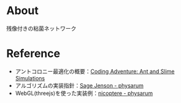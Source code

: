 # About

残像付きの粘菌ネットワーク


# Reference

- アントコロニー最適化の概要：[Coding Adventure: Ant and Slime Simulations](https://youtu.be/X-iSQQgOd1A?si=s4OSY4xC9unAMO4b)
- アルゴリズムの実装指針：[Sage Jenson - physarum](https://cargocollective.com/sagejenson/physarum)
- WebGL(threejs)を使った実装例：[nicoptere - physarum](https://github.com/nicoptere/physarum)
